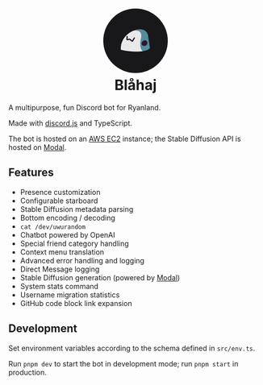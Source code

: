 <h1 align="center">
  <img src="./.github/icon.png" width="128" height="128" style="border-radius: 9999px" /><br />
  Blåhaj
</h1>

A multipurpose, fun Discord bot for Ryanland.

Made with [discord.js](https://discordjs.guide/) and TypeScript.

The bot is hosted on an [AWS EC2](https://aws.amazon.com/ec2/) instance; the Stable Diffusion API is hosted on [Modal](https://modal.com/).

## Features

- Presence customization
- Configurable starboard
- Stable Diffusion metadata parsing
- Bottom encoding / decoding
- `cat /dev/uwurandom`
- Chatbot powered by OpenAI
- Special friend category handling
- Context menu translation
- Advanced error handling and logging
- Direct Message logging
- Stable Diffusion generation (powered by [Modal](https://modal.com/))
- System stats command
- Username migration statistics
- GitHub code block link expansion

## Development

Set environment variables according to the schema defined in `src/env.ts`.

Run `pnpm dev` to start the bot in development mode; run `pnpm start` in production.
